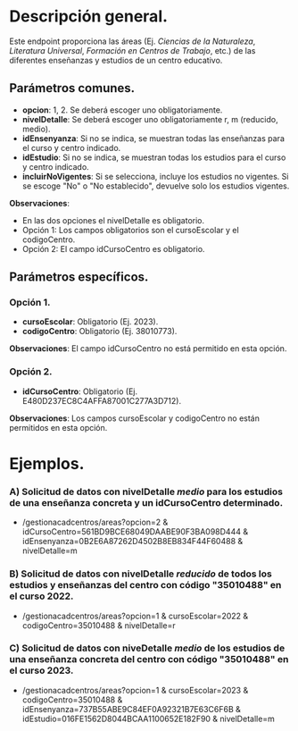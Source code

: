 # Descripción general.

Este endpoint proporciona las áreas (Ej. *Ciencias de la Naturaleza*, *Literatura Universal*, *Formación en Centros de Trabajo*, etc.) de las diferentes enseñanzas y estudios de un centro educativo.

## Parámetros comunes.

* **opcion**: 1, 2. Se deberá escoger uno obligatoriamente.
* **nivelDetalle**: Se deberá escoger uno obligatoriamente r, m (reducido, medio).
* **idEnsenyanza**: Si no se indica, se muestran todas las enseñanzas para el curso y centro indicado.
* **idEstudio**: Si no se indica, se muestran todas los estudios para el curso y centro indicado.
* **incluirNoVigentes**: Si se selecciona, incluye los estudios no vigentes. Si se escoge "No" o "No establecido", devuelve solo los estudios vigentes.

**Observaciones**:
* En las dos opciones el nivelDetalle es obligatorio.
* Opción 1: Los campos obligatorios son el cursoEscolar y el codigoCentro.
* Opción 2: El campo idCursoCentro es obligatorio.

## Parámetros específicos.

### Opción 1.
* **cursoEscolar**: Obligatorio (Ej. 2023).
* **codigoCentro**: Obligatorio (Ej. 38010773).

**Observaciones**: El campo idCursoCentro no está permitido en esta opción.

### Opción 2.
* **idCursoCentro**: Obligatorio (Ej. E480D237EC8C4AFFA87001C277A3D712).

**Observaciones**: Los campos cursoEscolar y codigoCentro no están permitidos en esta opción.

# Ejemplos.
### A) Solicitud de datos con nivelDetalle *medio* para los estudios de una enseñanza concreta y un idCursoCentro determinado.
* /gestionacadcentros/areas?opcion=2 & idCursoCentro=561BD9BCE68049DAABE90F3BA098D444 & idEnsenyanza=0B2E6A87262D4502B8EB834F44F60488 & nivelDetalle=m

### B) Solicitud de datos con nivelDetalle *reducido* de todos los estudios y enseñanzas del centro con código "35010488" en el curso 2022.
* /gestionacadcentros/areas?opcion=1 & cursoEscolar=2022 & codigoCentro=35010488 & nivelDetalle=r

### C) Solicitud de datos con niveDetalle *medio* de los estudios de una enseñanza concreta del centro con código "35010488" en el curso 2023. 
* /gestionacadcentros/areas?opcion=1 & cursoEscolar=2023 & codigoCentro=35010488 & idEnsenyanza=737B55ABE9C84EF0A92321B7E63C6F6B & idEstudio=016FE1562D8044BCAA1100652E182F90 & nivelDetalle=m
